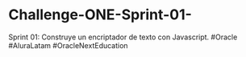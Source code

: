 # Challenge-ONE-Sprint-01-
Sprint 01: Construye un encriptador de texto con Javascript. #Oracle #AluraLatam #OracleNextEducation
